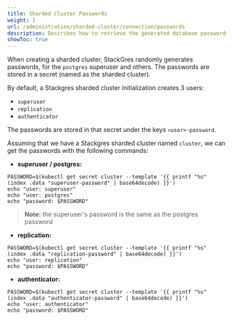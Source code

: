 ```yaml
---
title: Sharded Cluster Passwords
weight: 1
url: /administration/sharded-cluster/connection/passwords
description: Describes how to retrieve the generated database passwords.
showToc: true
---
```


When creating a sharded cluster, StackGres randomly generates passwords, for the `postgres` superuser and others.
The passwords are stored in a secret (named as the sharded cluster).

By default, a Stackgres sharded cluster initialization creates 3 users:

- `superuser`
- `replication`
- `authenticator`

The passwords are stored in that secret under the keys `<user>-password`.

Assuming that we have a Stackgres sharded cluster named `cluster`, we can get the passwords with the following commands:

- **superuser / postgres:**

```
PASSWORD=$(kubectl get secret cluster --template '{{ printf "%s" (index .data "superuser-password" | base64decode) }}')
echo "user: superuser"
echo "user: postgres"
echo "password: $PASSWORD"
```
> **Note:** the superuser's password is the same as the postgres password

- **replication:**

```
PASSWORD=$(kubectl get secret cluster --template '{{ printf "%s" (index .data "replication-password" | base64decode) }}')
echo "user: replication"
echo "password: $PASSWORD"
```

- **authenticator:**

```
PASSWORD=$(kubectl get secret cluster --template '{{ printf "%s" (index .data "authenticator-password" | base64decode) }}')
echo "user: authenticator"
echo "password: $PASSWORD"
```